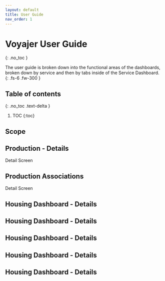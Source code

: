 ```yaml
---
layout: default
title: User Guide
nav_order: 1
---
```


# Voyajer User Guide
{: .no_toc }


The user guide is broken down into the functional areas of the dashboards, broken down by service and then by tabs inside of the Service Dashboard.
{: .fs-6 .fw-300 }

## Table of contents
{: .no_toc .text-delta }

1. TOC
{:toc}

## Scope

## Production - Details
Detail Screen
## Production Associations
Detail Screen

## Housing Dashboard - Details
## Housing Dashboard - Details
## Housing Dashboard - Details
## Housing Dashboard - Details
## Housing Dashboard - Details